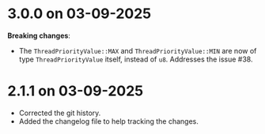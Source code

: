 # 3.0.0 on 03-09-2025

**Breaking changes**:

- The `ThreadPriorityValue::MAX` and `ThreadPriorityValue::MIN` are now
of type `ThreadPriorityValue` itself, instead of `u8`. Addresses the
issue #38.

# 2.1.1 on 03-09-2025

- Corrected the git history.
- Added the changelog file to help tracking the changes.
